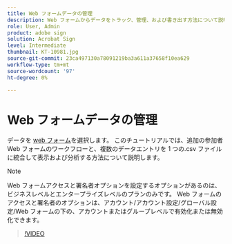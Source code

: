 ```yaml
---
title: Web フォームデータの管理
description: Web フォームからデータをトラック、管理、および書き出す方法について説明します
role: User, Admin
product: adobe sign
solution: Acrobat Sign
level: Intermediate
thumbnail: KT-10981.jpg
source-git-commit: 23ca497130a78091219ba3a611a37658f10ea629
workflow-type: tm+mt
source-wordcount: '97'
ht-degree: 0%

---
```


# Web フォームデータの管理

データを [web フォーム](webform.md)を選択します。 このチュートリアルでは、追加の参加者 Web フォームのワークフローと、複数のデータエントリを 1 つの.csv ファイルに統合して表示および分析する方法について説明します。

>[!NOTE]
>
>Web フォームアクセスと署名者オプションを設定するオプションがあるのは、ビジネスレベルとエンタープライズレベルのプランのみです。 Web フォームのアクセスと署名者のオプションは、アカウント/アカウント設定/グローバル設定/Web フォームの下の、アカウントまたはグループレベルで有効化または無効化できます。

>[!VIDEO](https://video.tv.adobe.com/v/3409607?hidetitle=true)
